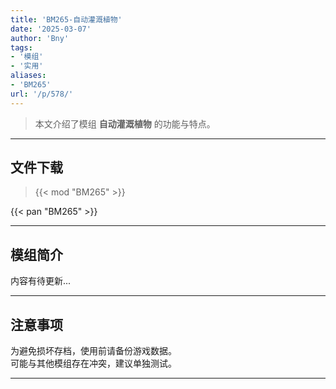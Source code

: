 ```yaml
---
title: 'BM265-自动灌溉植物'
date: '2025-03-07'
author: 'Bny'
tags:
- '模组'
- '实用'
aliases:
- 'BM265'
url: '/p/578/'
---
```


> 本文介绍了模组 **自动灌溉植物** 的功能与特点。

---

## 文件下载  

> {{< mod "BM265" >}}  

{{< pan "BM265" >}}  

---

## 模组简介

>  
内容有待更新...  

---

## 注意事项

>  
为避免损坏存档，使用前请备份游戏数据。  
可能与其他模组存在冲突，建议单独测试。  

---

